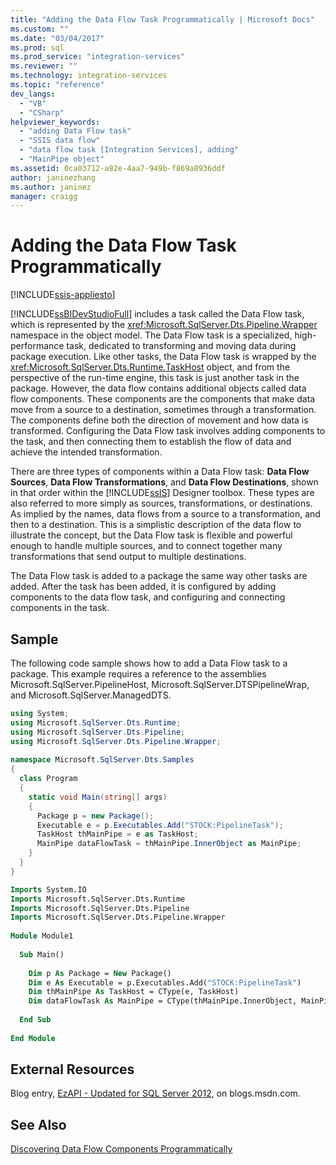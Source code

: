 ```yaml
---
title: "Adding the Data Flow Task Programmatically | Microsoft Docs"
ms.custom: ""
ms.date: "03/04/2017"
ms.prod: sql
ms.prod_service: "integration-services"
ms.reviewer: ""
ms.technology: integration-services 
ms.topic: "reference"
dev_langs: 
  - "VB"
  - "CSharp"
helpviewer_keywords: 
  - "adding Data Flow task"
  - "SSIS data flow"
  - "data flow task [Integration Services], adding"
  - "MainPipe object"
ms.assetid: 0ca03712-a82e-4aa7-949b-f869a8936ddf
author: janinezhang
ms.author: janinez
manager: craigg
---
```

# Adding the Data Flow Task Programmatically

[!INCLUDE[ssis-appliesto](../../includes/ssis-appliesto-ssvrpluslinux-asdb-asdw-xxx.md)]


  [!INCLUDE[ssBIDevStudioFull](../../includes/ssbidevstudiofull-md.md)] includes a task called the Data Flow task, which is represented by the <xref:Microsoft.SqlServer.Dts.Pipeline.Wrapper> namespace in the object model. The Data Flow task is a specialized, high-performance task, dedicated to transforming and moving data during package execution. Like other tasks, the Data Flow task is wrapped by the <xref:Microsoft.SqlServer.Dts.Runtime.TaskHost> object, and from the perspective of the run-time engine, this task is just another task in the package. However, the data flow contains additional objects called data flow components. These components are the components that make data move from a source to a destination, sometimes through a transformation. The components define both the direction of movement and how data is transformed. Configuring the Data Flow task involves adding components to the task, and then connecting them to establish the flow of data and achieve the intended transformation.  
  
 There are three types of components within a Data Flow task: **Data Flow Sources**, **Data Flow Transformations**, and **Data Flow Destinations**, shown in that order within the [!INCLUDE[ssIS](../../includes/ssis-md.md)] Designer toolbox. These types are also referred to more simply as sources, transformations, or destinations. As implied by the names, data flows from a source to a transformation, and then to a destination. This is a simplistic description of the data flow to illustrate the concept, but the Data Flow task is flexible and powerful enough to handle multiple sources, and to connect together many transformations that send output to multiple destinations.  
  
 The Data Flow task is added to a package the same way other tasks are added. After the task has been added, it is configured by adding components to the data flow task, and configuring and connecting components in the task.  
  
## Sample  
 The following code sample shows how to add a Data Flow task to a package. This example requires a reference to the assemblies Microsoft.SqlServer.PipelineHost, Microsoft.SqlServer.DTSPipelineWrap, and Microsoft.SqlServer.ManagedDTS.  
  
```csharp  
using System;  
using Microsoft.SqlServer.Dts.Runtime;  
using Microsoft.SqlServer.Dts.Pipeline;  
using Microsoft.SqlServer.Dts.Pipeline.Wrapper;  
  
namespace Microsoft.SqlServer.Dts.Samples  
{  
  class Program  
  {  
    static void Main(string[] args)  
    {  
      Package p = new Package();  
      Executable e = p.Executables.Add("STOCK:PipelineTask");  
      TaskHost thMainPipe = e as TaskHost;  
      MainPipe dataFlowTask = thMainPipe.InnerObject as MainPipe;   
    }  
  }  
}  
```  
  
```vb  
Imports System.IO  
Imports Microsoft.SqlServer.Dts.Runtime  
Imports Microsoft.SqlServer.Dts.Pipeline  
Imports Microsoft.SqlServer.Dts.Pipeline.Wrapper  
  
Module Module1  
  
  Sub Main()  
  
    Dim p As Package = New Package()  
    Dim e As Executable = p.Executables.Add("STOCK:PipelineTask")  
    Dim thMainPipe As TaskHost = CType(e, TaskHost)  
    Dim dataFlowTask As MainPipe = CType(thMainPipe.InnerObject, MainPipe)  
  
  End Sub  
  
End Module  
```  
  
## External Resources  
 Blog entry, [EzAPI - Updated for SQL Server 2012](https://go.microsoft.com/fwlink/?LinkId=243223), on blogs.msdn.com.  
  
## See Also  
 [Discovering Data Flow Components Programmatically](../../integration-services/building-packages-programmatically/discovering-data-flow-components-programmatically.md)  
  
  
